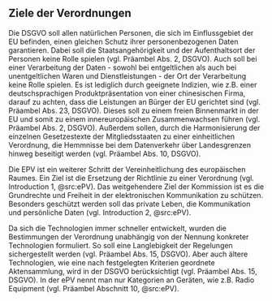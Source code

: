 ## Ziele der Verordnungen

Die DSGVO soll allen natürlichen Personen, die sich im Einflussgebiet der EU befinden, einen gleichen Schutz ihrer personenbezogenen Daten garantieren. Dabei soll die Staatsangehörigkeit und der Aufenthaltsort der Personen keine Rolle spielen (vgl. Präambel Abs. 2, DSGVO). Auch soll bei einer Verarbeitung der Daten - sowohl bei entgeltlichen als auch bei unentgeltlichen Waren und Dienstleistungen - der Ort der Verarbeitung keine Rolle spielen. Es ist lediglich durch geeignete Indizien, wie z.B. einer deutschsprachigen Produktpräsentation von einer chinesischen Firma, darauf zu achten, dass die Leistungen an Bürger der EU gerichtet sind (vgl. Präambel Abs. 23, DSGVO). Dieses soll zu einem freien Binnenmarkt in der EU und somit zu einem innereuropäischen Zusammenwachsen führen (vgl. Präambel Abs. 2, DSGVO). Außerdem sollen, durch die Harmonisierung der einzelnen Gesetzestexte der Mitgliedsstaaten zu einer einheitlichen Verordnung, die Hemmnisse bei dem Datenverkehr über Landesgrenzen hinweg beseitigt werden (vgl. Präambel Abs. 10, DSGVO).

Die EPV ist ein weiterer Schritt der Vereinheitlichung des europäischen Raumes. Ein Ziel ist die Ersetzung der Richtlinie zu einer Verordnung (vgl. Introduction 1, @src:ePV). Das weitgehendere Ziel der Kommission ist es die Grundrechte und Freiheit in der elektronischen Kommunikation zu schützen. Besonders geschützt werden soll das private Leben, die Kommunikation und persönliche Daten (vgl. Introduction 2, @src:ePV).

Da sich die Technologien immer schneller entwickelt, wurden die Bestimmungen der Verordnung unabhängig von der Nennung konkreter Technologien formuliert. So soll eine Langlebigkeit der Regelungen sichergestellt werden (vgl. Präambel Abs. 15, DSGVO). Aber auch ältere Technologien, wie eine nach festgelegten Kriterien geordnete Aktensammlung, wird in der DSGVO berücksichtigt (vgl. Präambel Abs. 15, DSGVO). In der ePV nennt man nur Kategorien an Geräten, wie z.B. Radio Equipment (vgl. Präambel Abschnitt 10, @src:ePV).
